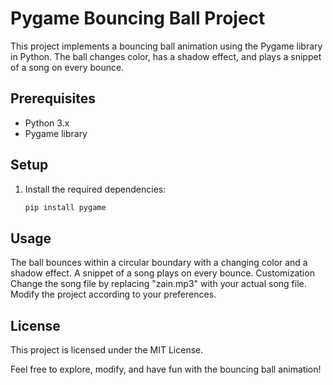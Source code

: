 # Pygame Bouncing Ball Project

This project implements a bouncing ball animation using the Pygame library in Python. The ball changes color, has a shadow effect, and plays a snippet of a song on every bounce.

## Prerequisites

- Python 3.x
- Pygame library

## Setup

1. Install the required dependencies:

   ```bash
   pip install pygame

## Usage

The ball bounces within a circular boundary with a changing color and a shadow effect.
A snippet of a song plays on every bounce.
Customization
Change the song file by replacing "zain.mp3" with your actual song file.
Modify the project according to your preferences.

## License
This project is licensed under the MIT License.

Feel free to explore, modify, and have fun with the bouncing ball animation!